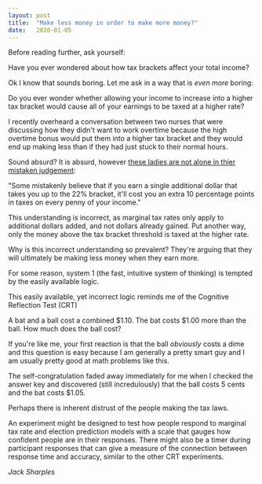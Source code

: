 ```yaml
---
layout: post
title:  "Make less money in order to make more money?"
date:   2020-01-05
---
```


Before reading further, ask yourself:

Have you ever wondered about how tax brackets affect your total income?

Ok I know that sounds boring. Let me ask in a way that is *even more* boring:

Do you ever wonder whether allowing your income to increase into a higher tax bracket would cause all of your earnings to be taxed at a higher rate?

I recently overheard a conversation between two nurses that were discussing how they didn't want to work overtime because the high overtime bonus would put them into a higher tax bracket and they would end up making less than if they had just stuck to their normal hours.

Sound absurd?   It is absurd, however [these ladies are not alone in thier mistaken judgement](https://www.fool.com/taxes/2019/01/11/the-most-misunderstood-thing-about-income-taxes.aspx):

"Some mistakenly believe that if you earn a single additional dollar that takes you up to the 22% bracket, it'll cost you an extra 10 percentage points in taxes on every penny of your income."

This understanding is incorrect, as marginal tax rates only apply to additional dollars added, and not dollars already gained. Put another way, only the money above the tax bracket threshold is taxed at the higher rate.



Why is this incorrect understanding so prevalent? They're arguing that they will ultimately be making less money when they earn more.

For some reason, system 1 (the fast, intuitive system of thinking) is tempted by the easily available logic.

This easily available, yet incorrect logic reminds me of the Cognitive Reflection Test (CRT)

A bat and a ball cost a combined $1.10. The bat costs $1.00 more than the ball. How much does the ball cost? 

If you're like me, your first reaction is that the ball *obviously* costs a dime and this question is easy because I am generally a pretty smart guy and I am usually pretty good at math problems like this.

The self-congratulation faded away immediately for me when I checked the answer key and discovered (still incredulously) that the ball costs 5 cents and the bat costs $1.05.





Perhaps there is inherent distrust of the people making the tax laws. 



An experiment might be designed to test how people respond to marginal tax rate and election prediction models with a scale that gauges how confident people are in their responses. There might also be a timer during participant responses that can give a measure of the connection between response time and accuracy, similar to the other CRT experiments.


*Jack Sharples*
